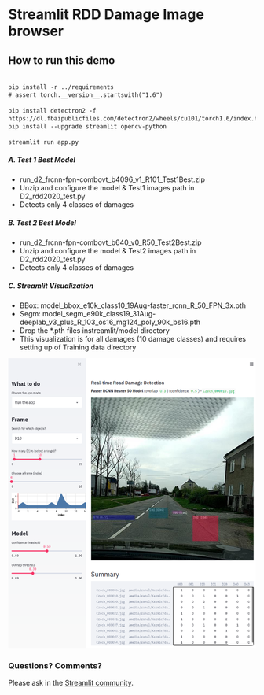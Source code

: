 # Streamlit RDD Damage Image browser

## How to run this demo
```

pip install -r ../requirements
# assert torch.__version__.startswith("1.6")

pip install detectron2 -f https://dl.fbaipublicfiles.com/detectron2/wheels/cu101/torch1.6/index.html
pip install --upgrade streamlit opencv-python

streamlit run app.py
```


##### A. Test 1 Best Model
- run_d2_frcnn-fpn-combovt_b4096_v1_R101_Test1Best.zip
- Unzip and configure the model & Test1 images path in D2_rdd2020_test.py
- Detects only 4 classes of damages 

##### B. Test 2 Best Model 
- run_d2_frcnn-fpn-combovt_b640_v0_R50_Test2Best.zip
- Unzip and configure the model & Test2 images path in D2_rdd2020_test.py
- Detects only 4 classes of damages 

##### C. Streamlit Visualization
- BBox: model_bbox_e10k_class10_19Aug-faster_rcnn_R_50_FPN_3x.pth
- Segm: model_segm_e90k_class19_31Aug-deeplab_v3_plus_R_103_os16_mg124_poly_90k_bs16.pth
- Drop the *.pth files instreamlit/model directory
- This visualization is for all damages (10 damage classes) and requires setting up of Training data directory




![Detection Visualizer](./RDD-DetectionVisualizer.png "Screenshot")

### Questions? Comments?

Please ask in the [Streamlit community](https://discuss.streamlit.io).


